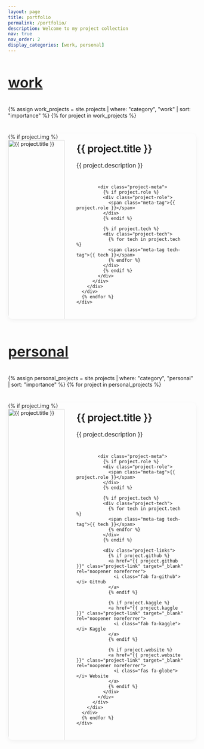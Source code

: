 ```yaml
---
layout: page
title: portfolio
permalink: /portfolio/
description: Welcome to my project collection
nav: true
nav_order: 2
display_categories: [work, personal]
---
```


<div class="projects-wrapper">
  <!-- Work Projects Section -->
  <section id="work" class="project-section">
    <a id="work" href=".#work">
      <h2 class="section-title">work</h2>
    </a>
    <div class="project-list">
      {% assign work_projects = site.projects | where: "category", "work" | sort: "importance" %}
      {% for project in work_projects %}
      <div class="project-card">
        <div class="project-content">
          <div class="project-image">
            {% if project.img %}
            <a href="{{ project.url | relative_url }}">
              <img src="{{ project.img | relative_url }}" alt="{{ project.title }}" />
            </a>
            {% else %}
            <a href="{{ project.url | relative_url }}">
              <div class="no-image"></div>
            </a>
            {% endif %}
          </div>
          <div class="project-details">
            <h3 class="project-title">
              <a href="{{ project.url | relative_url }}">{{ project.title }}</a>
            </h3>
            <div class="project-description">{{ project.description }}</div>
            
            <div class="project-meta">
              {% if project.role %}
              <div class="project-role">
                <span class="meta-tag">{{ project.role }}</span>
              </div>
              {% endif %}
              
              {% if project.tech %}
              <div class="project-tech">
                {% for tech in project.tech %}
                <span class="meta-tag tech-tag">{{ tech }}</span>
                {% endfor %}
              </div>
              {% endif %}
            </div>
          </div>
        </div>
      </div>
      {% endfor %}
    </div>
  </section>

  <!-- Personal Projects Section -->
  <section id="personal" class="project-section">
    <a id="personal" href=".#personal">
      <h2 class="section-title">personal</h2>
    </a>
    <div class="project-list">
      {% assign personal_projects = site.projects | where: "category", "personal" | sort: "importance" %}
      {% for project in personal_projects %}
      <div class="project-card">
        <div class="project-content">
          <div class="project-image">
            {% if project.img %}
            <a href="{{ project.url | relative_url }}">
              <img src="{{ project.img | relative_url }}" alt="{{ project.title }}" />
            </a>
            {% else %}
            <a href="{{ project.url | relative_url }}">
              <div class="no-image"></div>
            </a>
            {% endif %}
          </div>
          <div class="project-details">
            <h3 class="project-title">
              <a href="{{ project.url | relative_url }}">{{ project.title }}</a>
            </h3>
            <div class="project-description">{{ project.description }}</div>
            
            <div class="project-meta">
              {% if project.role %}
              <div class="project-role">
                <span class="meta-tag">{{ project.role }}</span>
              </div>
              {% endif %}
              
              {% if project.tech %}
              <div class="project-tech">
                {% for tech in project.tech %}
                <span class="meta-tag tech-tag">{{ tech }}</span>
                {% endfor %}
              </div>
              {% endif %}
              
              <div class="project-links">
                {% if project.github %}
                <a href="{{ project.github }}" class="project-link" target="_blank" rel="noopener noreferrer">
                  <i class="fab fa-github"></i> GitHub
                </a>
                {% endif %}
                
                {% if project.kaggle %}
                <a href="{{ project.kaggle }}" class="project-link" target="_blank" rel="noopener noreferrer">
                  <i class="fab fa-kaggle"></i> Kaggle
                </a>
                {% endif %}
                
                {% if project.website %}
                <a href="{{ project.website }}" class="project-link" target="_blank" rel="noopener noreferrer">
                  <i class="fas fa-globe"></i> Website
                </a>
                {% endif %}
              </div>
            </div>
          </div>
        </div>
      </div>
      {% endfor %}
    </div>
  </section>
</div>

<style>
/* Import elegant fonts */
@import url('https://fonts.googleapis.com/css2?family=Playfair+Display:wght@400;500;600;700&family=Source+Sans+Pro:wght@300;400;600&display=swap');

/* Base styling for projects page */
.projects-wrapper {
  font-family: 'Source Sans Pro', var(--global-font-family), sans-serif;
  color: var(--global-text-color);
  max-width: 100%;
  margin: 0 auto;
}

/* Section styling */
.project-section {
  margin-bottom: 4rem;
}

.section-title {
  font-family: 'Playfair Display', var(--global-serif-font-family), serif;
  font-size: 2.4rem;
  font-weight: 600;
  color: var(--global-theme-color);
  margin-bottom: 2rem;
  padding-bottom: 0.5rem;
  border-bottom: 1px solid var(--global-divider-color);
}

a .section-title {
  text-decoration: none;
}

/* Project card styling */
.project-list {
  display: flex;
  flex-direction: column;
  gap: 2.5rem;
}

.project-card {
  background-color: var(--global-bg-color);
  border-radius: 12px;
  overflow: hidden;
  box-shadow: 0 4px 12px rgba(0, 0, 0, 0.05);
  transition: transform 0.3s ease, box-shadow 0.3s ease;
}

.project-card:hover {
  transform: translateY(-5px);
  box-shadow: 0 10px 20px rgba(0, 0, 0, 0.08);
}

.project-content {
  display: flex;
  flex-direction: row;
}

/* Project image */
.project-image {
  flex: 0 0 30%;
  max-width: 280px;
  overflow: hidden;
}

.project-image img {
  width: 100%;
  height: 100%;
  object-fit: cover;
  display: block;
  transition: transform 0.3s ease;
}

.project-image:hover img {
  transform: scale(1.05);
}

.no-image {
  background-color: var(--global-code-bg-color);
  height: 100%;
  min-height: 220px;
}

/* Project details */
.project-details {
  flex: 1;
  padding: 1.5rem 2rem;
  display: flex;
  flex-direction: column;
}

.project-title {
  font-family: 'Playfair Display', var(--global-serif-font-family), serif;
  font-size: 1.7rem;
  font-weight: 600;
  margin: 0 0 1rem 0;
  letter-spacing: -0.02em;
}

.project-title a {
  color: var(--global-text-color);
  text-decoration: none;
  transition: color 0.2s ease;
}

.project-title a:hover {
  color: var(--global-theme-color);
}

.project-description {
  font-size: 1rem;
  line-height: 1.6;
  margin-bottom: 1.5rem;
  color: var(--global-text-color-light);
}

/* Project metadata (role, technologies, links) */
.project-meta {
  margin-top: auto;
  display: flex;
  flex-direction: column;
  gap: 1rem;
}

.project-role, .project-tech {
  display: flex;
  flex-wrap: wrap;
  gap: 0.5rem;
  margin-bottom: 0.5rem;
}

.meta-tag {
  display: inline-block;
  padding: 0.35rem 0.8rem;
  border-radius: 30px;
  font-size: 0.85rem;
  font-weight: 500;
  background-color: var(--global-theme-color);
  color: white;
  box-shadow: 0 2px 5px rgba(0, 0, 0, 0.1);
  letter-spacing: 0.02em;
}

.tech-tag {
  background-color: rgba(var(--global-theme-color-rgb), 0.15);
  color: var(--global-theme-color);
  border: 1px solid var(--global-theme-color);
  transition: background-color 0.2s ease, transform 0.2s ease;
}

.tech-tag:hover {
  background-color: rgba(var(--global-theme-color-rgb), 0.25);
  transform: translateY(-2px);
}

/* Project links */
.project-links {
  display: flex;
  gap: 1rem;
  margin-top: 0.5rem;
}

.project-link {
  display: inline-flex;
  align-items: center;
  gap: 0.4rem;
  color: var(--global-text-color);
  text-decoration: none;
  font-weight: 500;
  font-size: 0.9rem;
  transition: color 0.2s ease, transform 0.2s ease;
}

.project-link:hover {
  color: var(--global-theme-color);
  transform: translateY(-2px);
}

.project-link i {
  font-size: 1.1rem;
}

/* Media queries for responsiveness */
@media (max-width: 900px) {
  .project-content {
    flex-direction: column;
  }
  
  .project-image {
    flex: none;
    max-width: 100%;
    height: 200px;
  }
  
  .project-details {
    padding: 1.5rem;
  }
}
</style>